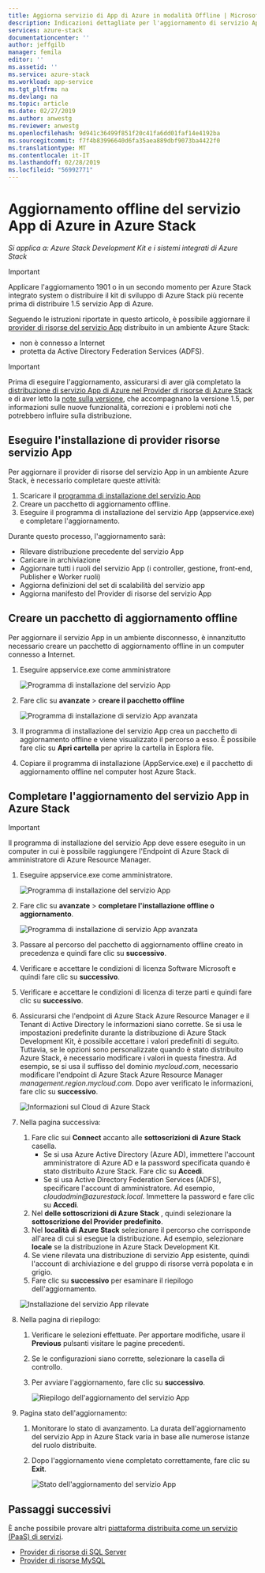 ```yaml
---
title: Aggiorna servizio di App di Azure in modalità Offline | Microsoft Docs
description: Indicazioni dettagliate per l'aggiornamento di servizio App di Azure in Azure Stack in modalità offline
services: azure-stack
documentationcenter: ''
author: jeffgilb
manager: femila
editor: ''
ms.assetid: ''
ms.service: azure-stack
ms.workload: app-service
ms.tgt_pltfrm: na
ms.devlang: na
ms.topic: article
ms.date: 02/27/2019
ms.author: anwestg
ms.reviewer: anwestg
ms.openlocfilehash: 9d941c36499f851f20c41fa6dd01faf14e4192ba
ms.sourcegitcommit: f7f4b83996640d6fa35aea889dbf9073ba4422f0
ms.translationtype: MT
ms.contentlocale: it-IT
ms.lasthandoff: 02/28/2019
ms.locfileid: "56992771"
---
```

# <a name="offline-update-of-azure-app-service-on-azure-stack"></a>Aggiornamento offline del servizio App di Azure in Azure Stack

*Si applica a: Azure Stack Development Kit e i sistemi integrati di Azure Stack*

> [!IMPORTANT]
> Applicare l'aggiornamento 1901 o in un secondo momento per Azure Stack integrato system o distribuire il kit di sviluppo di Azure Stack più recente prima di distribuire 1.5 servizio App di Azure. 

Seguendo le istruzioni riportate in questo articolo, è possibile aggiornare il [provider di risorse del servizio App](azure-stack-app-service-overview.md) distribuito in un ambiente Azure Stack:

* non è connesso a Internet
* protetta da Active Directory Federation Services (ADFS).

> [!IMPORTANT]
> Prima di eseguire l'aggiornamento, assicurarsi di aver già completato la [distribuzione di servizio App di Azure nel Provider di risorse di Azure Stack](azure-stack-app-service-deploy-offline.md) e di aver letto la [note sulla versione](azure-stack-app-service-release-notes-update-five.md), che accompagnano la versione 1.5, per informazioni sulle nuove funzionalità, correzioni e i problemi noti che potrebbero influire sulla distribuzione.

## <a name="run-the-app-service-resource-provider-installer"></a>Eseguire l'installazione di provider risorse servizio App

Per aggiornare il provider di risorse del servizio App in un ambiente Azure Stack, è necessario completare queste attività:

1. Scaricare il [programma di installazione del servizio App](https://aka.ms/appsvcupdate4installer)
2. Creare un pacchetto di aggiornamento offline.
3. Eseguire il programma di installazione del servizio App (appservice.exe) e completare l'aggiornamento.

Durante questo processo, l'aggiornamento sarà:

* Rilevare distribuzione precedente del servizio App
* Caricare in archiviazione
* Aggiornare tutti i ruoli del servizio App (i controller, gestione, front-end, Publisher e Worker ruoli)
* Aggiorna definizioni del set di scalabilità del servizio app
* Aggiorna manifesto del Provider di risorse del servizio App

## <a name="create-an-offline-upgrade-package"></a>Creare un pacchetto di aggiornamento offline

Per aggiornare il servizio App in un ambiente disconnesso, è innanzitutto necessario creare un pacchetto di aggiornamento offline in un computer connesso a Internet.

1. Eseguire appservice.exe come amministratore

    ![Programma di installazione del servizio App][1]

2. Fare clic su **avanzate** > **creare il pacchetto offline**

    ![Programma di installazione di servizio App avanzata][2]

3. Il programma di installazione del servizio App crea un pacchetto di aggiornamento offline e viene visualizzato il percorso a esso.  È possibile fare clic su **Apri cartella** per aprire la cartella in Esplora file.

4. Copiare il programma di installazione (AppService.exe) e il pacchetto di aggiornamento offline nel computer host Azure Stack.

## <a name="complete-the-upgrade-of-app-service-on-azure-stack"></a>Completare l'aggiornamento del servizio App in Azure Stack

> [!IMPORTANT]
> Il programma di installazione del servizio App deve essere eseguito in un computer in cui è possibile raggiungere l'Endpoint di Azure Stack di amministratore di Azure Resource Manager.
>
>

1. Eseguire appservice.exe come amministratore.

    ![Programma di installazione del servizio App][1]

2. Fare clic su **avanzate** > **completare l'installazione offline o aggiornamento**.

    ![Programma di installazione di servizio App avanzata][2]

3. Passare al percorso del pacchetto di aggiornamento offline creato in precedenza e quindi fare clic su **successivo**.

4. Verificare e accettare le condizioni di licenza Software Microsoft e quindi fare clic su **successivo**.

5. Verificare e accettare le condizioni di licenza di terze parti e quindi fare clic su **successivo**.

6. Assicurarsi che l'endpoint di Azure Stack Azure Resource Manager e il Tenant di Active Directory le informazioni siano corrette. Se si usa le impostazioni predefinite durante la distribuzione di Azure Stack Development Kit, è possibile accettare i valori predefiniti di seguito. Tuttavia, se le opzioni sono personalizzate quando è stato distribuito Azure Stack, è necessario modificare i valori in questa finestra. Ad esempio, se si usa il suffisso del dominio *mycloud.com*, necessario modificare l'endpoint di Azure Stack Azure Resource Manager *management.region.mycloud.com*. Dopo aver verificato le informazioni, fare clic su **successivo**.

    ![Informazioni sul Cloud di Azure Stack][3]

7. Nella pagina successiva:

   1. Fare clic sui **Connect** accanto alle **sottoscrizioni di Azure Stack** casella.
        * Se si usa Azure Active Directory (Azure AD), immettere l'account amministratore di Azure AD e la password specificata quando è stato distribuito Azure Stack. Fare clic su **Accedi**.
        * Se si usa Active Directory Federation Services (ADFS), specificare l'account di amministratore. Ad esempio, _cloudadmin@azurestack.local_. Immettere la password e fare clic su **Accedi**.
   2. Nel **delle sottoscrizioni di Azure Stack** , quindi selezionare la **sottoscrizione del Provider predefinito**.
   3. Nel **località di Azure Stack** selezionare il percorso che corrisponde all'area di cui si esegue la distribuzione. Ad esempio, selezionare **locale** se la distribuzione in Azure Stack Development Kit.
   4. Se viene rilevata una distribuzione di servizio App esistente, quindi l'account di archiviazione e del gruppo di risorse verrà popolata e in grigio.
   5. Fare clic su **successivo** per esaminare il riepilogo dell'aggiornamento.

    ![Installazione del servizio App rilevate][4]

8. Nella pagina di riepilogo:
   1. Verificare le selezioni effettuate. Per apportare modifiche, usare il **Previous** pulsanti visitare le pagine precedenti.
   2. Se le configurazioni siano corrette, selezionare la casella di controllo.
   3. Per avviare l'aggiornamento, fare clic su **successivo**.

       ![Riepilogo dell'aggiornamento del servizio App][5]

9. Pagina stato dell'aggiornamento:
    1. Monitorare lo stato di avanzamento. La durata dell'aggiornamento del servizio App in Azure Stack varia in base alle numerose istanze del ruolo distribuite.
    2. Dopo l'aggiornamento viene completato correttamente, fare clic su **Exit**.

        ![Stato dell'aggiornamento del servizio App][6]

<!--Image references-->
[1]: ./media/azure-stack-app-service-update-offline/app-service-exe.png
[2]: ./media/azure-stack-app-service-update-offline/app-service-exe-advanced.png
[3]: ./media/azure-stack-app-service-update-offline/app-service-azure-resource-manager-endpoints.png
[4]: ./media/azure-stack-app-service-update-offline/app-service-installation-detected.png
[5]: ./media/azure-stack-app-service-update-offline/app-service-upgrade-summary.png
[6]: ./media/azure-stack-app-service-update-offline/app-service-upgrade-complete.png

## <a name="next-steps"></a>Passaggi successivi

È anche possibile provare altri [piattaforma distribuita come un servizio (PaaS) di servizi](azure-stack-tools-paas-services.md).

* [Provider di risorse di SQL Server](azure-stack-sql-resource-provider-deploy.md)
* [Provider di risorse MySQL](azure-stack-mysql-resource-provider-deploy.md)
